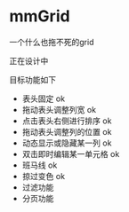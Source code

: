 mmGrid
======

一个什么也拖不死的grid

正在设计中

目标功能如下
<ul>
<li>表头固定  ok</li>
<li>拖动表头调整列宽 ok </li>
<li>点击表头右侧进行排序 ok </li>
<li>拖动表头调整列的位置 ok</li>
<li>动态显示或隐藏某一列 ok </li>
<li>双击即时编辑某一单元格 ok </li>
<li>班马线 ok </li>
<li>掠过变色 ok </li>
<li>过滤功能</li>
<li>分页功能</li>
</ul>

